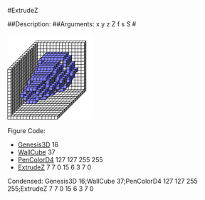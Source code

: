 #ExtrudeZ

##Description: <x> <y> <z1> <z2> <Shape> <StartScale> <StopScale> <Skips>
##Arguments: x y z Z f s S #

![](ExtrudeZ.png)

Figure Code:
- [Genesis3D](Genesis3D.md) 16
- [WallCube](WallCube.md) 37
- [PenColorD4](PenColorD4.md) 127 127 255 255
- [ExtrudeZ](ExtrudeZ.md) 7 7 0 15 6 3 7 0

Condensed: Genesis3D 16;WallCube 37;PenColorD4 127 127 255 255;ExtrudeZ 7 7 0 15 6 3 7 0

